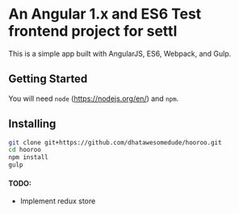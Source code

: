 
# An Angular 1.x and ES6 Test frontend project for settl
This is a simple app built with AngularJS, ES6, Webpack, and Gulp.
## Getting Started
You will need `node` (https://nodejs.org/en/) and `npm`.

## Installing
```bash
git clone git+https://github.com/dhatawesomedude/hooroo.git
cd hooroo
npm install
gulp
```

#### TODO:
- Implement redux store 

